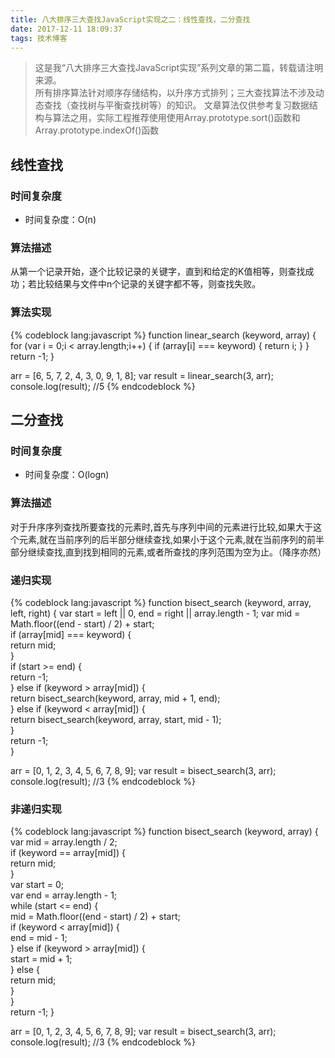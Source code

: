 ```yaml
---
title: 八大排序三大查找JavaScript实现之二：线性查找，二分查找
date: 2017-12-11 18:09:37
tags: 技术博客
---
```

> 这是我“八大排序三大查找JavaScript实现”系列文章的第二篇，转载请注明来源。  
>所有排序算法针对顺序存储结构，以升序方式排列；三大查找算法不涉及动态查找（查找树与平衡查找树等）的知识。
>文章算法仅供参考复习数据结构与算法之用，实际工程推荐使用使用Array.prototype.sort()函数和Array.prototype.indexOf()函数

## 线性查找
### 时间复杂度
* 时间复杂度：O(n)

### 算法描述
从第一个记录开始，逐个比较记录的关键字，直到和给定的K值相等，则查找成功；若比较结果与文件中n个记录的关键字都不等，则查找失败。

### 算法实现
{% codeblock lang:javascript %}
function linear_search (keyword, array) {
  for (var i = 0;i < array.length;i++) {
    if (array[i] === keyword) {
      return i;
    }
  }
  return -1;
}

arr = [6, 5, 7, 2, 4, 3, 0, 9, 1, 8];
var result = linear_search(3, arr);
console.log(result); //5
{% endcodeblock %}

## 二分查找
### 时间复杂度
* 时间复杂度：O(logn)

### 算法描述
对于升序序列查找所要查找的元素时,首先与序列中间的元素进行比较,如果大于这个元素,就在当前序列的后半部分继续查找,如果小于这个元素,就在当前序列的前半部分继续查找,直到找到相同的元素,或者所查找的序列范围为空为止。（降序亦然）

### 递归实现
{% codeblock lang:javascript %}
function bisect_search (keyword, array, left, right) {
  var start = left || 0, end = right || array.length - 1;
  var mid = Math.floor((end - start) / 2) + start;  
  if (array[mid] === keyword) {  
      return mid;  
  }  
  if (start >= end) {  
      return -1;  
  } else if (keyword > array[mid]) {  
      return bisect_search(keyword, array, mid + 1, end);  
  } else if (keyword < array[mid]) {  
      return bisect_search(keyword, array, start, mid - 1);  
  }  
  return -1;  
}

arr = [0, 1, 2, 3, 4, 5, 6, 7, 8, 9];
var result = bisect_search(3, arr);
console.log(result); //3
{% endcodeblock %}

### 非递归实现
{% codeblock lang:javascript %}
function bisect_search (keyword, array) {
  var mid = array.length / 2;  
  if (keyword == array[mid]) {  
      return mid;  
  }  
  var start = 0;  
  var end = array.length - 1;  
  while (start <= end) {  
    mid = Math.floor((end - start) / 2) + start;  
    if (keyword < array[mid]) {  
        end = mid - 1;  
    } else if (keyword > array[mid]) {  
        start = mid + 1;  
    } else {  
        return mid;  
    }  
  }  
  return -1;
}

arr = [0, 1, 2, 3, 4, 5, 6, 7, 8, 9];
var result = bisect_search(3, arr);
console.log(result); //3
{% endcodeblock %}
